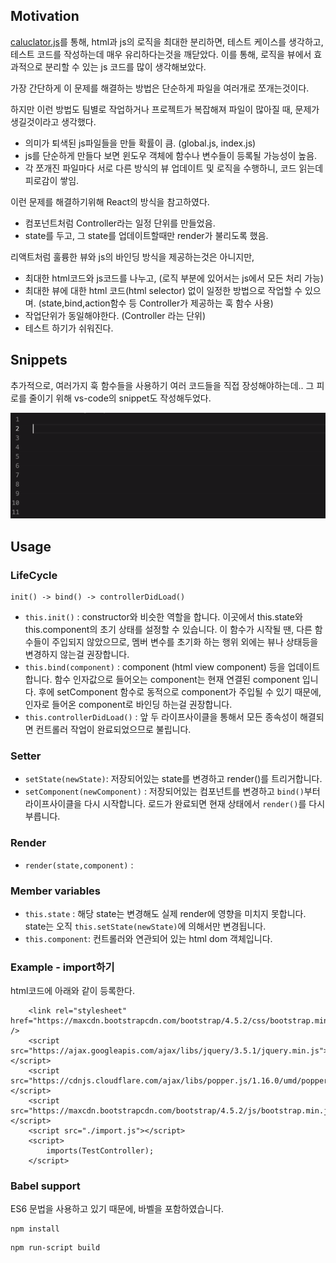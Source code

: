 ## Motivation

[caluclator.js](https://github.com/jiwoo-choi/mini-coding-project/tree/main/TDD/calculator)를 통해, html과 js의 로직을 최대한 분리하면, 테스트 케이스를 생각하고, 테스트 코드를 작성하는데 매우 유리하다는것을 깨닫았다.
이를 통해, 로직을 뷰에서 효과적으로 분리할 수 있는 js 코드를 많이 생각해보았다.

가장 간단하게 이 문제를 해결하는 방법은 단순하게 파일을 여러개로 쪼개는것이다.

하지만 이런 방법도 팀별로 작업하거나 프로젝트가 복잡해져 파일이 많아질 때, 문제가 생길것이라고 생각했다.

- 의미가 퇴색된 js파일들을 만들 확률이 큼. (global.js, index.js)
- js를 단순하게 만들다 보면 윈도우 객체에 함수나 변수들이 등록될 가능성이 높음.
- 각 쪼개진 파일마다 서로 다른 방식의 뷰 업데이트 및 로직을 수행하니, 코드 읽는데 피로감이 쌓임.

이런 문제를 해결하기위해 React의 방식을 참고하였다.
- 컴포넌트처럼 Controller라는 일정 단위를 만들었음.
- state를 두고, 그 state를 업데이트할때만 render가 불리도록 했음.

리액트처럼 훌륭한 뷰와 js의 바인딩 방식을 제공하는것은 아니지만,
- 최대한 html코드와 js코드를 나누고, (로직 부분에 있어서는 js에서 모든 처리 가능)
- 최대한 뷰에 대한 html 코드(html selector) 없이 일정한 방법으로 작업할 수 있으며. (state,bind,action함수 등 Controller가 제공하는 훅 함수 사용)
- 작업단위가 동일해야한다. (Controller 라는 단위)
- 테스트 하기가 쉬워진다.


## Snippets
추가적으로, 여러가지 훅 함수들을 사용하기 여러 코드들을 직접 장성해야하는데..
그 피로를 줄이기 위해 vs-code의 snippet도 작성해두었다.

![img](https://github.com/jiwoo-choi/hands-on-coding-project/blob/main/Framework/import.js/snippet.gif)


## Usage

### LifeCycle

```
init() -> bind() -> controllerDidLoad()
```

* `this.init()` : constructor와 비슷한 역할을 합니다. 이곳에서 this.state와 this.component의 초기 상태를 설정할 수 있습니다. 이 함수가 시작될 땐, 다른 함수들이 주입되지 않았으므로, 멤버 변수를 초기화 하는 행위 외에는 뷰나 상태등을 변경하지 않는걸 권장합니다.
* `this.bind(component)` : component (html view component) 등을 업데이트 합니다. 함수 인자값으로 들어오는 component는 현재 연결된 component 입니다. 후에 setComponent 함수로 동적으로 component가 주입될 수 있기 때문에, 인자로 들어온 component로 바인딩 하는걸 권장합니다.
* `this.controllerDidLoad()` : 앞 두 라이프사이클을 통해서 모든 종속성이 해결되면 컨트롤러 작업이 완료되었으므로 불립니다.

### Setter
* `setState(newState)`: 저장되어있는 state를 변경하고 render()를 트리거합니다.
* `setComponent(newComponent)` : 저장되어있는 컴포넌트를 변경하고 `bind()`부터 라이프사이클을 다시 시작합니다. 로드가 완료되면 현재 상태에서 `render()`를 다시부릅니다.

### Render
* `render(state,component)` : 

### Member variables
* `this.state` : 해당 state는 변경해도 실제 render에 영향을 미치지 못합니다. state는 오직 `this.setState(newState)`에 의해서만 변경됩니다.
* `this.component`: 컨트롤러와 연관되어 있는 html dom 객체입니다. 


### Example - import하기
html코드에 아래와 같이 등록한다.
```
    <link rel="stylesheet" href="https://maxcdn.bootstrapcdn.com/bootstrap/4.5.2/css/bootstrap.min.css" />
    <script src="https://ajax.googleapis.com/ajax/libs/jquery/3.5.1/jquery.min.js"></script>
    <script src="https://cdnjs.cloudflare.com/ajax/libs/popper.js/1.16.0/umd/popper.min.js"></script>
    <script src="https://maxcdn.bootstrapcdn.com/bootstrap/4.5.2/js/bootstrap.min.js"></script>
    <script src="./import.js"></script>
    <script>
        imports(TestController);
    </script>
```

### Babel support
ES6 문법을 사용하고 있기 때문에, 바벨을 포함하였습니다.
```
npm install 
```
```
npm run-script build
```
